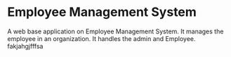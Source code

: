 # Employee Management System
A web base application on Employee Management System. It manages the employee in an organization. It handles the admin and Employee. fakjahgjfffsa
